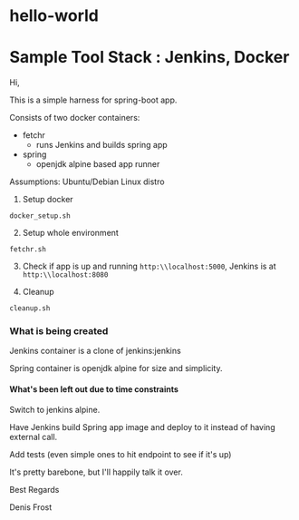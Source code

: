 # hello-world

# Sample Tool Stack : Jenkins, Docker

Hi,

This is a simple harness for spring-boot app.

Consists of two docker containers:
- fetchr
  - runs Jenkins and builds spring app
- spring
  - openjdk alpine based app runner

Assumptions: Ubuntu/Debian Linux distro

1. Setup docker
```
docker_setup.sh
```
2. Setup whole environment
```
fetchr.sh
```
3. Check if app is up and running `http:\\localhost:5000`, Jenkins is at `http:\\localhost:8080`

4. Cleanup
```
cleanup.sh
```

### What is being created

  Jenkins container is a clone of jenkins:jenkins

  Spring container is openjdk alpine for size and simplicity.

#### What's been left out due to time constraints

Switch to jenkins alpine.

Have Jenkins build Spring app image and deploy to it instead of having external call.

Add tests (even simple ones to hit endpoint to see if it's up)

It's pretty barebone, but I'll happily talk it over.


Best Regards

Denis Frost
